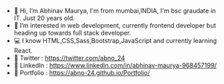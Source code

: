 - 👋 Hi, I’m Abhinav Maurya, I'm from mumbai,INDIA, I'm bsc graudate in IT. Just 20 years old.
- 👀 I’m interested in web development, currently frontend developer but heading up towards full stack developer.
- 💻 I know HTML,CSS,Sass,Bootstrap,JavaScript and currently learning React.
- 📱 Twitter : https://twitter.com/abno_24
- 📱 LinkedIn : https://www.linkedin.com/in/abhinav-maurya-968457199/
- 📱 Portfolio : https://abno-24.github.io/Portfolio/

<!---
abno-24/abno-24 is a ✨ special ✨ repository because its `README.md` (this file) appears on your GitHub profile.
You can click the Preview link to take a look at your changes.
--->

